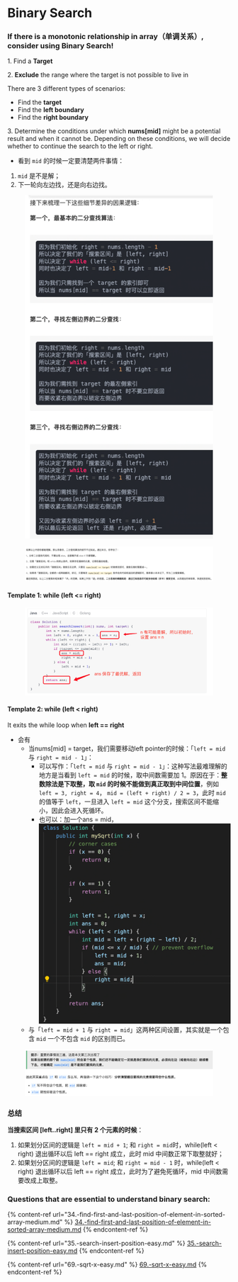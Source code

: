 # Binary Search

### If there is a monotonic relationship in array（单调关系）, consider using Binary Search!

1\. Find a **Target**

2\. **Exclude** the range where the target is not possible to live in

There are 3 different types of scenarios:

* Find the **target**
* Find the **left boundary**
* Find the **right boundary**

3\. Determine the conditions under which **nums\[mid]** might be a potential result and when it cannot be. Depending on these conditions, we will decide whether to continue the search to the left or right.

* 看到 `mid` 的时候一定要清楚两件事情：

1. `mid` 是不是解；
2. 下一轮向左边找，还是向右边找。

<figure><img src="../../../.gitbook/assets/image (141).png" alt="" width="563"><figcaption></figcaption></figure>

<figure><img src="../../../.gitbook/assets/image (142).png" alt=""><figcaption></figcaption></figure>

#### Template 1: while (left <= right)

<figure><img src="../../../.gitbook/assets/image (151).png" alt=""><figcaption></figcaption></figure>

#### Template 2: while (left < right)

It exits the while loop when **left == right**

* 会有
  * 当nums\[mid] = target，我们需要移动left pointer的时候：「`left = mid` 与 `right = mid - 1`」：
    * 可以写作：「`left = mid` 与 `right = mid - 1`」：这种写法最难理解的地方是当看到 `left = mid` 的时候，取中间数需要加 1。原因在于：**整数除法是下取整，取 `mid` 的时候不能做到真正取到中间位置**，例如 `left = 3, right = 4`， `mid = (left + right) / 2 = 3`，此时 `mid` 的值等于 `left`，一旦进入 `left = mid` 这个分支，搜索区间不能缩小，因此会进入死循环。
    * 也可以：加一个ans = mid，![](../../../.gitbook/assets/image.png)
  * 与「`left = mid + 1` 与 `right = mid`」这两种区间设置，其实就是一个包含 `mid` 一个不包含 `mid` 的区别而已。

<figure><img src="../../../.gitbook/assets/image (150).png" alt=""><figcaption></figcaption></figure>

### 总结

**当搜索区间 \[left..right] 里只有 2 个元素的时候**：

1. 如果划分区间的逻辑是 `left = mid + 1`; 和 `right = mid`时，while(left < right) 退出循环以后 left == right 成立，此时 mid 中间数正常下取整就好；&#x20;
2. 如果划分区间的逻辑是 `left = mid`; 和 `right = mid - 1` 时，while(left < right) 退出循环以后 left == right 成立，此时为了避免死循环，mid 中间数需要改成上取整。



### Questions that are essential to understand binary search:

{% content-ref url="34.-find-first-and-last-position-of-element-in-sorted-array-medium.md" %}
[34.-find-first-and-last-position-of-element-in-sorted-array-medium.md](34.-find-first-and-last-position-of-element-in-sorted-array-medium.md)
{% endcontent-ref %}

{% content-ref url="35.-search-insert-position-easy.md" %}
[35.-search-insert-position-easy.md](35.-search-insert-position-easy.md)
{% endcontent-ref %}

{% content-ref url="69.-sqrt-x-easy.md" %}
[69.-sqrt-x-easy.md](69.-sqrt-x-easy.md)
{% endcontent-ref %}
